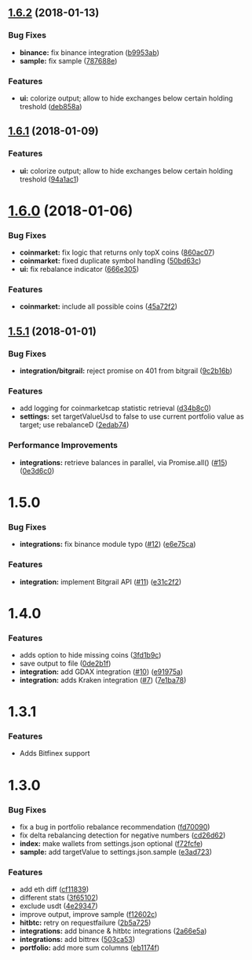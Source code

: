 <a name="1.6.2"></a>
## [1.6.2](https://github.com/benmarten/CryptoETF/compare/1.6.1...1.6.2) (2018-01-13)


### Bug Fixes

* **binance:** fix binance integration ([b9953ab](https://github.com/benmarten/CryptoETF/commit/b9953ab))
* **sample:** fix sample ([787688e](https://github.com/benmarten/CryptoETF/commit/787688e))


### Features

* **ui:** colorize output; allow to hide exchanges below certain holding treshold ([deb858a](https://github.com/benmarten/CryptoETF/commit/deb858a))



<a name="1.6.1"></a>
## [1.6.1](https://github.com/benmarten/CryptoETF/compare/1.6.0...1.6.1) (2018-01-09)


### Features

* **ui:** colorize output; allow to hide exchanges below certain holding treshold ([94a1ac1](https://github.com/benmarten/CryptoETF/commit/94a1ac1))



<a name="1.6.0"></a>
# [1.6.0](https://github.com/benmarten/CryptoETF/compare/1.5.1...1.6.0) (2018-01-06)


### Bug Fixes

* **coinmarket:** fix logic that returns only topX coins ([860ac07](https://github.com/benmarten/CryptoETF/commit/860ac07))
* **coinmarket:** fixed duplicate symbol handling ([50bd63c](https://github.com/benmarten/CryptoETF/commit/50bd63c))
* **ui:** fix rebalance indicator ([666e305](https://github.com/benmarten/CryptoETF/commit/666e305))


### Features

* **coinmarket:** include all possible coins ([45a72f2](https://github.com/benmarten/CryptoETF/commit/45a72f2))



<a name="1.5.1"></a>
## [1.5.1](https://github.com/benmarten/CryptoETF/compare/1.5.0...1.5.1) (2018-01-01)


### Bug Fixes

* **integration/bitgrail:** reject promise on 401 from bitgrail ([9c2b16b](https://github.com/benmarten/CryptoETF/commit/9c2b16b))


### Features

* add logging for coinmarketcap statistic retrieval ([d34b8c0](https://github.com/benmarten/CryptoETF/commit/d34b8c0))
* **settings:** set targetValueUsd to false to use current portfolio value as target; use rebalanceD ([2edab74](https://github.com/benmarten/CryptoETF/commit/2edab74))


### Performance Improvements

* **integrations:** retrieve balances in parallel, via Promise.all() ([#15](https://github.com/benmarten/CryptoETF/issues/15)) ([0e3d6c0](https://github.com/benmarten/CryptoETF/commit/0e3d6c0))



<a name=""></a>
#  1.5.0


### Bug Fixes

* **integrations:** fix binance module typo ([#12](https://github.com/benmarten/CryptoETF/issues/12)) ([e6e75ca](https://github.com/benmarten/CryptoETF/commit/e6e75ca))


### Features

* **integration:** implement Bitgrail API ([#11](https://github.com/benmarten/CryptoETF/issues/11)) ([e31c2f2](https://github.com/benmarten/CryptoETF/commit/e31c2f2))



<a name=""></a>
#  1.4.0


### Features

* adds option to hide missing coins ([3fd1b9c](https://github.com/benmarten/CryptoETF/commit/3fd1b9c))
* save output to file ([0de2b1f](https://github.com/benmarten/CryptoETF/commit/0de2b1f))
* **integration:** add GDAX integration ([#10](https://github.com/benmarten/CryptoETF/issues/10)) ([e91975a](https://github.com/benmarten/CryptoETF/commit/e91975a))
* **integration:** adds Kraken integration ([#7](https://github.com/benmarten/CryptoETF/issues/7)) ([7e1ba78](https://github.com/benmarten/CryptoETF/commit/7e1ba78))

<a name=""></a>
#  1.3.1


### Features

* Adds Bitfinex support

<a name=""></a>
#  1.3.0


### Bug Fixes

* fix a bug in portfolio rebalance recommendation ([fd70090](https://github.com/benmarten/CryptoETF/commit/fd70090))
* fix delta rebalancing detection for negative numbers ([cd26d62](https://github.com/benmarten/CryptoETF/commit/cd26d62))
* **index:** make wallets from settings.json optional ([f72fcfe](https://github.com/benmarten/CryptoETF/commit/f72fcfe))
* **sample:** add targetValue to settings.json.sample ([e3ad723](https://github.com/benmarten/CryptoETF/commit/e3ad723))


### Features

* add eth diff ([cf11839](https://github.com/benmarten/CryptoETF/commit/cf11839))
* different stats ([3f65102](https://github.com/benmarten/CryptoETF/commit/3f65102))
* exclude usdt ([4e29347](https://github.com/benmarten/CryptoETF/commit/4e29347))
* improve output, improve sample ([f12602c](https://github.com/benmarten/CryptoETF/commit/f12602c))
* **hitbtc:** retry on requestfailure ([2b5a725](https://github.com/benmarten/CryptoETF/commit/2b5a725))
* **integrations:** add binance & hitbtc integrations ([2a66e5a](https://github.com/benmarten/CryptoETF/commit/2a66e5a))
* **integrations:** add bittrex ([503ca53](https://github.com/benmarten/CryptoETF/commit/503ca53))
* **portfolio:** add more sum columns ([eb1174f](https://github.com/benmarten/CryptoETF/commit/eb1174f))



